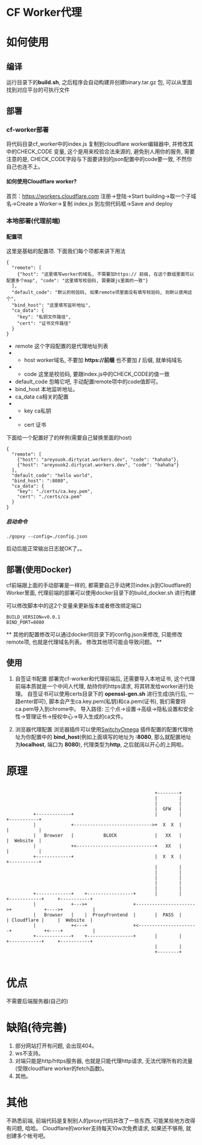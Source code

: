 CF Worker代理
===

# 如何使用
## 编译
运行目录下的**build.sh**, 之后程序会自动构建并创建binary.tar.gz 包, 可以从里面找到对应平台的可执行文件

## 部署
### cf-worker部署
将代码目录cf_worker中的index.js 复制到cloudflare worker编辑器中, 
并修改其中的CHECK_CODE 变量, 这个是用来校验合法来源的, 避免别人用你的服务, 
需要注意的是, CHECK_CODE字段与下面要讲到的json配置中的code要一致, 不然你自己也连不上。

#### 如何使用Cloudflare worker?
首页：https://workers.cloudflare.com
注册->登陆->Start building->取一个子域名->Create a Worker->复制 index.js 到左侧代码框->Save and deploy

### 本地部署(代理前端)

#### 配置项
这里是基础的配置项. 下面我们每个项都来讲下用法
```json=
{
  "remote": [
    {"host": "这里填写worker的域名, 不需要加https:// 前缀, 在这个数组里面可以配置多个map", "code": "这里填写校验码, 需要跟js里面的一致"}
  ],
  "default_code": "默认的校验码, 如果remote项里面没有填写校验码, 则默认使用这个",
  "bind_host": "这里填写监听地址",
  "ca_data": {
    "key": "私钥文件路径",
    "cert": "证书文件路径"
  }
}
```

* remote 这个字段配置的是代理地址列表
* * host worker域名, 不要加 **https://前缀** 也不要加 **/** 后缀, 就单纯域名
* * code 这里是校验码, 要跟index.js中的CHECK_CODE的值一致 
* default_code 忽略它吧, 手动配置remote项中的code值即可。
* bind_host 本地监听地址。
* ca_data ca相关的配置
* * key ca私钥
* * cert 证书

下面给一个配置好了的样例(需要自己替换里面的host)
```json=
{
  "remote": [
    {"host": "areyouok.dirtycat.workers.dev", "code": "hahaha"},
    {"host": "areyouok2.dirtycat.workers.dev", "code": "hahaha"}
  ],
  "default_code": "hello world",
  "bind_host": ":8080",
  "ca_data": {
    "key": "./certs/ca.key.pem",
    "cert": "./certs/ca.pem"
  }
}
```

##### 启动命令
```shell=
./gopxy --config=./config.json
```
启动后能正常输出日志就OK了。。

## 部署(使用Docker)
cf前端跟上面的手动部署是一样的, 都需要自己手动拷贝index.js到Cloudflare的Worker里面, 
代理前端的部署可以使用docker目录下的build_docker.sh 进行构建

可以修改脚本中的这2个变量来更新版本或者修改绑定端口
```shell=
BUILD_VERSION=v0.0.1
BIND_PORT=8080
```

** 其他的配置修改可以通过docker同目录下的config.json来修改, 只能修改remote项, 也就是代理域名列表。 修改其他项可能会导致问题。 **


## 使用 
1. 自签证书配置
部署完cf-worker和代理前端后, 还需要导入本地证书, 这个代理前端本质就是一个中间人代理, 劫持你的https请求, 将其转发给worker进行处理。
自签证书可以使用certs目录下的 **openssl-gen.sh** 进行生成(执行后, 一路enter即可), 脚本会产生ca.key.pem(私钥)和ca.pem(证书), 
我们需要将ca.pem导入到chrome中。
导入路径:
三个点->设置->高级->隐私设置和安全性->管理证书->授权中心->导入生成的ca文件。

2. 浏览器代理配置
浏览器插件可以使用[SwitchyOmega](https://chrome.google.com/webstore/detail/proxy-switchyomega/padekgcemlokbadohgkifijomclgjgif?hl=zh-CN)
插件配置的配置代理地址为你配置中的 **bind_host**(例如上面填写的地址为 **:8080**, 那么就配置地址为**localhost**, 端口为 **8080**), 代理类型为**http**, 之后就阔以开心的上网啦。

# 原理
```flow=

                                                       +--------+
                                                       |        |
                                                       |        |
                                                       |  GFW   |
          +-------------+                              |        |                         +-----------+
          |             +----------------------------->+  X  X  |                         |           |
          |   Browser   |           BLOCK              |   XX   |                         |  Website  |
          |             +<-----------------------------+   XX   |                         |           |
          +-------------+                              |  X  X  |                         +-----------+
                                                       |        |
                                                       |        |
                                                       |        |
                                                       |        |
                                                       |        |
          +-------------+    +-----------------+       |        |      +------------+     +-----------+
          |             +--->+                 +---------------------->+            +---->+           |
          |   Browser   |    |  ProxyFrontend  |       |  PASS  |      | Cloudflare |     |  Website  |
          |             +<---+                 +<----------------------+            +<----+           |
          +-------------+    +-----------------+       |        |      +------------+     +-----------+
                                                       |        |
                                                       +--------+


```

# 优点
不需要后端服务器(自己的)

# 缺陷(待完善)
1. 部分网站打开有问题, 会出现404。
2. ws不支持。
3. 对端只能是http/https服务器, 也就是只能代理http请求, 无法代理所有的流量(受限cloudflare worker的fetch函数)。 
4. 其他。

# 其他
不熟悉前端, 前端代码是复制别人的proxy代码并改了一些东西, 可能某些地方改得有问题, 哈哈。
Cloudflare的worker支持每天10w次免费请求, 如果还不够用, 就创建多个帐号吧。